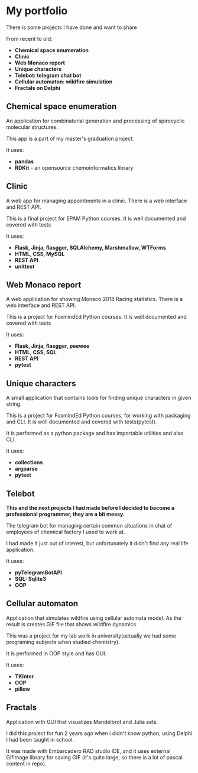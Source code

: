 # My portfolio
There is some projects I have done and want to share

From recent to old:
- **Chemical space enumeration**
- **Clinic**
- **Web Monaco report**
- **Unique characters**
- **Telebot: telegram chat bot**
- **Cellular automaton: wildfire simulation**
- **Fractals on Delphi**

## Chemical space enumeration
An application for combinatorial generation and processing of spirocyclic molecular structures.

This app is a part of my master's graduation project.

It uses:
- **pandas**
- **RDKit** - an opensource chemoinformatics library


## Clinic
A web app for managing appointments in a clinic. There is a web interface and REST API.

This is a final project for EPAM Python courses. It is well documented
and covered with tests

It uses:
- **Flask, Jinja, flasgger, SQLAlchemy, Marshmallow, WTForms**
- **HTML, CSS, MySQL**
- **REST API**
- **unittest**

## Web Monaco report
A web application for showing Monaco 2018 Racing statistics. There is a web interface and REST API.

This is a project for FoxmindEd Python courses. It is well documented
and covered with tests

It uses:
- **Flask, Jinja, flasgger, peewee**
- **HTML, CSS, SQL**
- **REST API**
- **pytest**

## Unique characters
A small application that contains tools for finding unique characters in given string.

This is a project for FoxmindEd Python courses, for working with packaging and CLI.
It is well documented and covered with tests(pytest).

It is performed as a python package and has importable utilities and also CLI

It uses:
- **collections**
- **argparse**
- **pytest**

## Telebot

**This and the next projects I had made before I decided to become a
professional programmer, they are a bit messy.**

The telegram bot for managing certain common situations in chat of
employees of chemical factory I used to work at.

I had made it just out of interest, but unfortunately it didn't find any real
life application.

It uses:
- **pyTelegramBotAPI**
- **SQL: Sqlite3**
- **OOP**

## Cellular automaton
Application that simulates wildfire using cellular automata model. As the result
is creates GIF file that shows wildfire dynamics.

This was a project for my lab work in university(actually we had some
programing subjects when studied chemistry).

It is performed in OOP style and has GUI.

It uses:
- **TKInter**
- **OOP**
- **pillow**

## Fractals
Application with GUI that visualizes Mandelbrot and Julia sets.

I did this project for fun 2 years ago when i didn't know python, using
Delphi I had been taught in school.

It was made with Embarcadero RAD studio IDE, and it uses external GifImage
library for saving GIF (it's quite large, so there is a lot of pascal content in repo).

